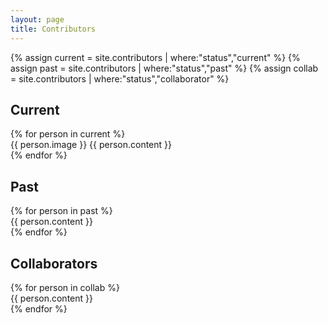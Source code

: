 ```yaml
---
layout: page
title: Contributors
---
```


{% assign current = site.contributors | where:"status","current" %}
{% assign past = site.contributors | where:"status","past" %}
{% assign collab = site.contributors | where:"status","collaborator" %}

## Current
<div class="posts">
  {% for person in current %}
    <article>
      {{ person.image }}
      {{ person.content }}
    </article>
  {% endfor %}
</div>

## Past
<div class="posts">
  {% for person in past %}
    <article>
      {{ person.content }}
    </article>
  {% endfor %}
</div>

## Collaborators
<div class="posts">
  {% for person in collab %}
    <article>
      {{ person.content }}
    </article>
  {% endfor %}
</div>
<!--

## Past

<div class="posts">
  {% for person2 in past %}
  <article>
    <div class="content">
      <h3>{{person.title}}</h3>
      {{ person.excerpt }}
      <h4>Contributions</h4>
      {{ person.content }}
    </div>
  </article>
  {% endfor %}
</div>
---

## Collaborators

<div class="posts">
  {% for person3 in collaborators %}
  <article>
    <div class="content">
      <h3>{{person3.title}}</h3>
      {{ person3.excerpt }}
      <h4>Contributions</h4>
      {{ person3.content }}
    </div>
  </article>
  {% endfor %}
</div>

-->
